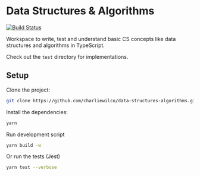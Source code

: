 # Data Structures & Algorithms

[![Build Status](https://travis-ci.com/charliewilco/data-structures-algorithms-workspace.svg?branch=master)](https://travis-ci.com/charliewilco/data-structures-algorithms-workspace)

Workspace to write, test and understand basic CS concepts like data structures and algorithms in TypeScript.

Check out the `test` directory for implementations.

## Setup

Clone the project:

```sh
git clone https://github.com/charliewilco/data-structures-algorithms.git
```

Install the dependencies:

```sh
yarn
```

Run development script

```sh
yarn build -w
```

Or run the tests (Jest)

```sh
yarn test --verbose
```
